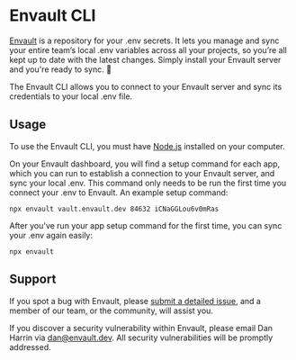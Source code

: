 # Envault CLI

[Envault](https://github.com/envault/envault) is a repository for your .env secrets. It lets you manage and sync your entire team’s local .env variables across all your projects, so you’re all kept up to date with the latest changes. Simply install your Envault server and you're ready to sync. 🚀

The Envault CLI allows you to connect to your Envault server and sync its credentials to your local .env file.

## Usage

To use the Envault CLI, you must have [Node.js](https://nodejs.org/) installed on your computer.

On your Envault dashboard, you will find a setup command for each app, which you can run to establish a connection to your Envault server, and sync your local .env. This command only needs to be run the first time you connect your .env to Envault. An example setup command:

```
npx envault vault.envault.dev 84632 iCNaGGLou6v0mRas
```

After you've run your app setup command for the first time, you can sync your .env again easily:

```
npx envault
```

## Support

If you spot a bug with Envault, please [submit a detailed issue](https://github.com/envault/envault/issues), and a member of our team, or the community, will assist you.

If you discover a security vulnerability within Envault, please email Dan Harrin via [dan@envault.dev](mailto:dan@envault.dev). All security vulnerabilities will be promptly addressed.
